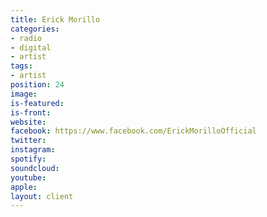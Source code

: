 ```yaml
---
title: Erick Morillo
categories:
- radio
- digital
- artist
tags:
- artist
position: 24
image: 
is-featured: 
is-front: 
website: 
facebook: https://www.facebook.com/ErickMorilloOfficial
twitter: 
instagram: 
spotify: 
soundcloud: 
youtube: 
apple: 
layout: client
---
```


